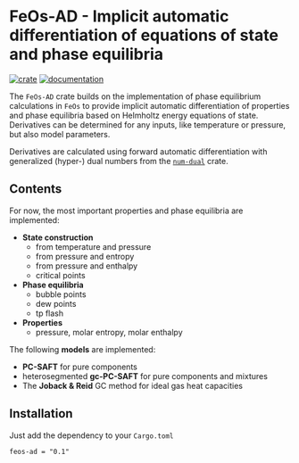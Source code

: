 # FeOs-AD - Implicit automatic differentiation of equations of state and phase equilibria

[![crate](https://img.shields.io/crates/v/feos-ad.svg)](https://crates.io/crates/feos-ad)
[![documentation](https://docs.rs/feos-ad/badge.svg)](https://docs.rs/feos-ad)

The `FeOs-AD` crate builds on the implementation of phase equilibrium calculations in `FeOs` to provide implicit automatic differentiation of properties and phase equilibria based on Helmholtz energy equations of state. Derivatives can be determined for any inputs, like temperature or pressure, but also model parameters.

Derivatives are calculated using forward automatic differentiation with generalized (hyper-) dual numbers from the [`num-dual`](https://github.com/itt-ustutt/num-dual) crate.

## Contents
For now, the most important properties and phase equilibria are implemented:
- **State construction**
    - from temperature and pressure
    - from pressure and entropy
    - from pressure and enthalpy
    - critical points
- **Phase equilibria**
    - bubble points
    - dew points
    - tp flash
- **Properties**
    - pressure, molar entropy, molar enthalpy

The following **models** are implemented:
- **PC-SAFT** for pure components
- heterosegmented **gc-PC-SAFT** for pure components and mixtures
- The **Joback & Reid** GC method for ideal gas heat capacities

## Installation
Just add the dependency to your `Cargo.toml`
```
feos-ad = "0.1"
```